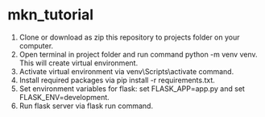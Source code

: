 # mkn_tutorial

1. Clone or download as zip this repository to projects folder on your computer.
2. Open terminal in project folder and run command python -m venv venv. This will create virtual environment.
3. Activate virtual environment via venv\Scripts\activate command.
4. Install required packages via pip install -r requirements.txt.
5. Set environment variables for flask: set FLASK_APP=app.py and set FLASK_ENV=development.
6. Run flask server via flask run command.
